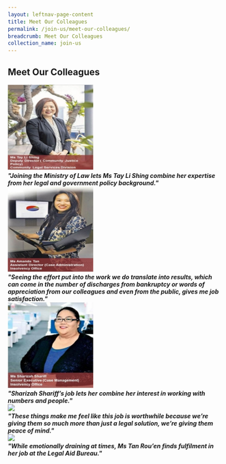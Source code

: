 ```yaml
---
layout: leftnav-page-content
title: Meet Our Colleagues
permalink: /join-us/meet-our-colleagues/
breadcrumb: Meet Our Colleagues
collection_name: join-us
---
```


<style>
  .image {width: 200px;}
  .image a img {max-width: 100%;}
</style>

Meet Our Colleagues
---

<div class="image"><a href="/join-us/meet-our-colleagues/tay-li-sheng/"><img src="/images/1456125355571.jpg/"></a></div>

<b>
  <i>"Joining the Ministry of Law lets Ms Tay Li Shing combine her expertise from her legal and government policy background."</i>
</b>

<div class="image"><a href="/join-us/meet-our-colleagues/amanda-tan/"><img src="/images/1456125329440.jpg/"></a></div>

<b>
  <i>"Seeing the effort put into the work we do translate into results, which can come in the number of discharges from bankruptcy or words of appreciation from our colleagues and even from the public, gives me job satisfaction."</i>
</b>

<div class="image"><a href="/join-us/meet-our-colleagues/sharizah-shariff/"><img src="/images/1456122154676.jpg/"></a></div>

<b>
  <i>
"Sharizah Shariff’s job lets her combine her interest in working with numbers and people."</i>
</b>

<div class="image"><a href="/images/1458223822886.png/"><img src="/join-us/meet-our-colleagues/rachel-gan/"></a></div>

<b>
  <i>
"These things make me feel like this job is worthwhile because we’re giving them so much more than just a legal solution, we’re giving them peace of mind."</i>
</b>

<div class="image"><a href="#"><img src="/images/tan-rou-en/"></a></div>

<b>
  <i>"While emotionally draining at times, Ms Tan Rou’en finds fulfilment in her job at the Legal Aid Bureau."</i>
</b>
